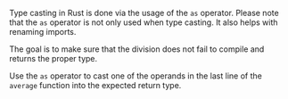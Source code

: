 

Type casting in Rust is done via the usage of the `as` operator.
Please note that the `as` operator is not only used when type casting.
It also helps with renaming imports.

The goal is to make sure that the division does not fail to compile
and returns the proper type.

<div class="hint">Use the <code>as</code> operator to cast one of the operands in the last line of the
<code>average</code> function into the expected return type.</div>